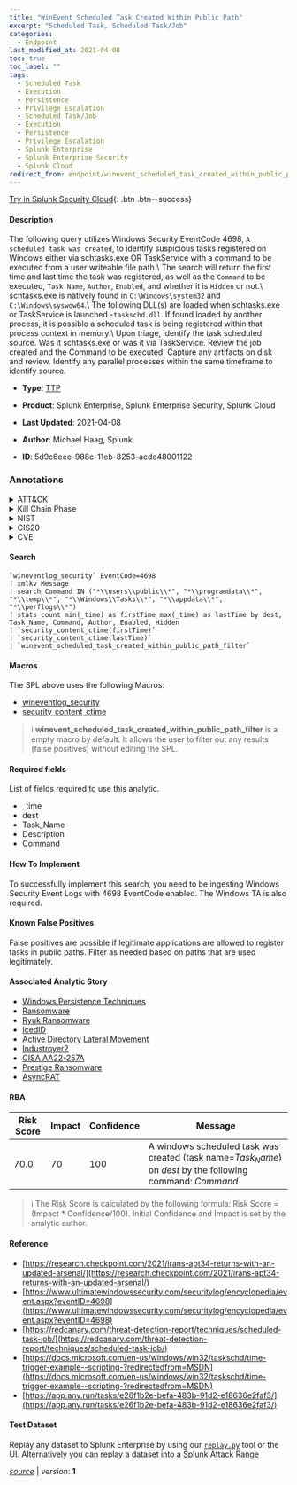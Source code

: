 ```yaml
---
title: "WinEvent Scheduled Task Created Within Public Path"
excerpt: "Scheduled Task, Scheduled Task/Job"
categories:
  - Endpoint
last_modified_at: 2021-04-08
toc: true
toc_label: ""
tags:
  - Scheduled Task
  - Execution
  - Persistence
  - Privilege Escalation
  - Scheduled Task/Job
  - Execution
  - Persistence
  - Privilege Escalation
  - Splunk Enterprise
  - Splunk Enterprise Security
  - Splunk Cloud
redirect_from: endpoint/winevent_scheduled_task_created_within_public_path/
---
```




[Try in Splunk Security Cloud](https://www.splunk.com/en_us/cyber-security.html){: .btn .btn--success}

#### Description

The following query utilizes Windows Security EventCode 4698, `A scheduled task was created`, to identify suspicious tasks registered on Windows either via schtasks.exe OR TaskService with a command to be executed from a user writeable file path.\ The search will return the first time and last time the task was registered, as well as the `Command` to be executed, `Task Name`, `Author`, `Enabled`, and whether it is `Hidden` or not.\ schtasks.exe is natively found in `C:\Windows\system32` and `C:\Windows\syswow64`.\ The following DLL(s) are loaded when schtasks.exe or TaskService is launched -`taskschd.dll`. If found loaded by another process, it is possible a scheduled task is being registered within that process context in memory.\ Upon triage, identify the task scheduled source. Was it schtasks.exe or was it via TaskService. Review the job created and the Command to be executed. Capture any artifacts on disk and review. Identify any parallel processes within the same timeframe to identify source.

- **Type**: [TTP](https://github.com/splunk/security_content/wiki/Detection-Analytic-Types)
- **Product**: Splunk Enterprise, Splunk Enterprise Security, Splunk Cloud

- **Last Updated**: 2021-04-08
- **Author**: Michael Haag, Splunk
- **ID**: 5d9c6eee-988c-11eb-8253-acde48001122

### Annotations
<details>
  <summary>ATT&CK</summary>

<div markdown="1">

#### [ATT&CK](https://attack.mitre.org/)

| ID          | Technique   | Tactic         |
| ----------- | ----------- |--------------- |
| [T1053.005](https://attack.mitre.org/techniques/T1053/005/) | Scheduled Task | Execution, Persistence, Privilege Escalation |

| [T1053](https://attack.mitre.org/techniques/T1053/) | Scheduled Task/Job | Execution, Persistence, Privilege Escalation |

</div>
</details>


<details>
  <summary>Kill Chain Phase</summary>

<div markdown="1">

* Installation
* Exploitation


</div>
</details>


<details>
  <summary>NIST</summary>

<div markdown="1">

* DE.CM



</div>
</details>

<details>
  <summary>CIS20</summary>

<div markdown="1">

* CIS 10



</div>
</details>

<details>
  <summary>CVE</summary>

<div markdown="1">


</div>
</details>


#### Search

```
`wineventlog_security` EventCode=4698 
| xmlkv Message 
| search Command IN ("*\\users\\public\\*", "*\\programdata\\*", "*\\temp\\*", "*\\Windows\\Tasks\\*", "*\\appdata\\*", "*\\perflogs\\*") 
| stats count min(_time) as firstTime max(_time) as lastTime by dest, Task_Name, Command, Author, Enabled, Hidden 
| `security_content_ctime(firstTime)` 
| `security_content_ctime(lastTime)` 
| `winevent_scheduled_task_created_within_public_path_filter`
```

#### Macros
The SPL above uses the following Macros:
* [wineventlog_security](https://github.com/splunk/security_content/blob/develop/macros/wineventlog_security.yml)
* [security_content_ctime](https://github.com/splunk/security_content/blob/develop/macros/security_content_ctime.yml)

> :information_source:
> **winevent_scheduled_task_created_within_public_path_filter** is a empty macro by default. It allows the user to filter out any results (false positives) without editing the SPL.



#### Required fields
List of fields required to use this analytic.
* _time
* dest
* Task_Name
* Description
* Command



#### How To Implement
To successfully implement this search, you need to be ingesting Windows Security Event Logs with 4698 EventCode enabled. The Windows TA is also required.
#### Known False Positives
False positives are possible if legitimate applications are allowed to register tasks in public paths. Filter as needed based on paths that are used legitimately.

#### Associated Analytic Story
* [Windows Persistence Techniques](/stories/windows_persistence_techniques)
* [Ransomware](/stories/ransomware)
* [Ryuk Ransomware](/stories/ryuk_ransomware)
* [IcedID](/stories/icedid)
* [Active Directory Lateral Movement](/stories/active_directory_lateral_movement)
* [Industroyer2](/stories/industroyer2)
* [CISA AA22-257A](/stories/cisa_aa22-257a)
* [Prestige Ransomware](/stories/prestige_ransomware)
* [AsyncRAT](/stories/asyncrat)




#### RBA

| Risk Score  | Impact      | Confidence   | Message      |
| ----------- | ----------- |--------------|--------------|
| 70.0 | 70 | 100 | A windows scheduled task was created (task name=$Task_Name$) on $dest$ by the following command: $Command$ |


> :information_source:
> The Risk Score is calculated by the following formula: Risk Score = (Impact * Confidence/100). Initial Confidence and Impact is set by the analytic author.


#### Reference

* [https://research.checkpoint.com/2021/irans-apt34-returns-with-an-updated-arsenal/](https://research.checkpoint.com/2021/irans-apt34-returns-with-an-updated-arsenal/)
* [https://www.ultimatewindowssecurity.com/securitylog/encyclopedia/event.aspx?eventID=4698](https://www.ultimatewindowssecurity.com/securitylog/encyclopedia/event.aspx?eventID=4698)
* [https://redcanary.com/threat-detection-report/techniques/scheduled-task-job/](https://redcanary.com/threat-detection-report/techniques/scheduled-task-job/)
* [https://docs.microsoft.com/en-us/windows/win32/taskschd/time-trigger-example--scripting-?redirectedfrom=MSDN](https://docs.microsoft.com/en-us/windows/win32/taskschd/time-trigger-example--scripting-?redirectedfrom=MSDN)
* [https://app.any.run/tasks/e26f1b2e-befa-483b-91d2-e18636e2faf3/](https://app.any.run/tasks/e26f1b2e-befa-483b-91d2-e18636e2faf3/)



#### Test Dataset
Replay any dataset to Splunk Enterprise by using our [`replay.py`](https://github.com/splunk/attack_data#using-replaypy) tool or the [UI](https://github.com/splunk/attack_data#using-ui).
Alternatively you can replay a dataset into a [Splunk Attack Range](https://github.com/splunk/attack_range#replay-dumps-into-attack-range-splunk-server)




[*source*](https://github.com/splunk/security_content/tree/develop/detections/endpoint/winevent_scheduled_task_created_within_public_path.yml) \| *version*: **1**